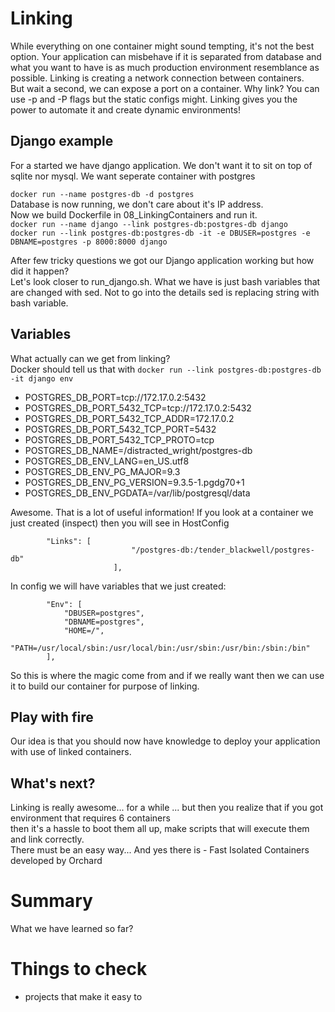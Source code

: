 # Linking

While everything on one container might sound tempting, it's not the best option. Your application can misbehave if it is separated from database and what you want to have is as much production environment resemblance as possible. 
Linking is creating a network connection between containers.  
But wait a second, we can expose a port on a container. Why link? You can use -p and -P flags but the static configs might. Linking gives you the power to automate it and create dynamic environments!

## Django example

For a started we have django application. We don't want it to sit on top of sqlite nor mysql. We want seperate container with postgres

`docker run --name postgres-db -d postgres`  
Database is now running, we don't care about it's IP address.  
Now we build Dockerfile in 08_LinkingContainers and run it.  
`docker run --name django --link postgres-db:postgres-db django`  
`docker run --link postgres-db:postgres-db -it -e DBUSER=postgres -e DBNAME=postgres -p 8000:8000 django`  
  
After few tricky questions we got our Django application working but how did it happen?  
Let's look closer to run_django.sh. What we have is just bash variables that are changed with sed. Not to go into the details sed is replacing string with bash variable. 

## Variables
What actually can we get from linking?  
Docker should tell us that with `docker run --link postgres-db:postgres-db -it django env`

* POSTGRES_DB_PORT=tcp://172.17.0.2:5432
* POSTGRES_DB_PORT_5432_TCP=tcp://172.17.0.2:5432
* POSTGRES_DB_PORT_5432_TCP_ADDR=172.17.0.2
* POSTGRES_DB_PORT_5432_TCP_PORT=5432
* POSTGRES_DB_PORT_5432_TCP_PROTO=tcp
* POSTGRES_DB_NAME=/distracted_wright/postgres-db
* POSTGRES_DB_ENV_LANG=en_US.utf8
* POSTGRES_DB_ENV_PG_MAJOR=9.3
* POSTGRES_DB_ENV_PG_VERSION=9.3.5-1.pgdg70+1
* POSTGRES_DB_ENV_PGDATA=/var/lib/postgresql/data

Awesome. That is a lot of useful information! If you look at a container we just created (inspect) then you will see 
in HostConfig 
```
        "Links": [
                           "/postgres-db:/tender_blackwell/postgres-db"
                       ],
```
In config we will have variables that we just created:
```
        "Env": [
            "DBUSER=postgres",
            "DBNAME=postgres",
            "HOME=/",
            "PATH=/usr/local/sbin:/usr/local/bin:/usr/sbin:/usr/bin:/sbin:/bin"
        ],
```  
  
So this is where the magic come from and if we really want then we can use it to build our container for purpose of linking.

## Play with fire
Our idea is that you should now have knowledge to deploy your application with use of linked containers.

## What's next?
Linking is really awesome... for a while ... but then you realize that if you got environment that requires 6 containers  
then it's a hassle to boot them all up, make scripts that will execute them and link correctly.  
There must be an easy way... And yes there is - Fast Isolated Containers developed 
by Orchard

# Summary
What we have learned so far?  

# Things to check

* projects that make it easy to 